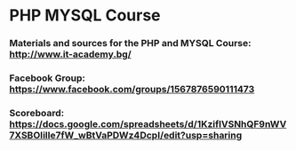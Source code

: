 PHP MYSQL Course
================

### Materials and sources for the PHP and MYSQL Course: http://www.it-academy.bg/
### Facebook Group: https://www.facebook.com/groups/1567876590111473 
### Scoreboard: https://docs.google.com/spreadsheets/d/1KziflVSNhQF9nWV7XSBOIilIe7fW_wBtVaPDWz4DcpI/edit?usp=sharing